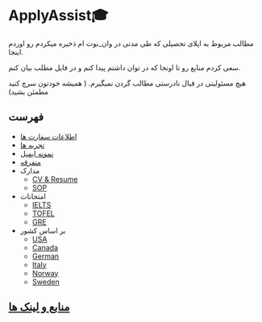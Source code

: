 # ApplyAssist🎓
مطالب مربوط به اپلای تحصیلی که طی مدتی در وان_نوت ام ذخیره میکردم رو اوردم اینجا.

سعی کردم منابع رو تا اونجا که در توان داشتم پیدا کنم و در فایل مطلب بیان کنم.

هیچ مسئولیتی در قبال نادرستی مطالب گردن نمیگیرم. ( همیشه خودتون سرچ کنید مطمئن بشید)

## فهرست

* [اطلاعات سفارت ها](./Countries/EmbassyInfo.md)
* [تجربه ها](./Experiences)
* [نمونه ایمیل](./MailSample)
* [متفرقه](./Others)
* مدارک
    * [CV & Resume](./CV_Resume)
    * [SOP](./SOP)
* امتحانات
    * [IELTS](./Exams/IELTS)
    * [TOFEL](./Exams/TOFEL)
    * [GRE](./Exams/GRE)
* بر اساس کشور
    * [USA](./Countries/USA/)
    * [Canada](./Countries/Canada/)
    * [German](./Countries/German/)
    * [Italy](./Countries/Italy/)
    * [Norway](./Countries/Norway/)
    * [Sweden](./Countries/Sweden/)

## [منابع و لینک ها](./LINKS.md)
